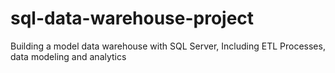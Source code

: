 # sql-data-warehouse-project
Building a model data warehouse with SQL Server, Including ETL Processes, data modeling and analytics 
